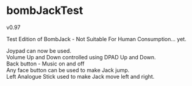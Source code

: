# bombJackTest

v0.97

Test Edition of BombJack - Not Suitable For Human Consumption... yet.

Joypad can now be used.<br/>
Volume Up and Down controlled using DPAD Up and Down.<br/>
Back button - Music on and off<br/>
Any face button can be used to make Jack jump.<br/>
Left Analogue Stick used to make Jack move left and right.
